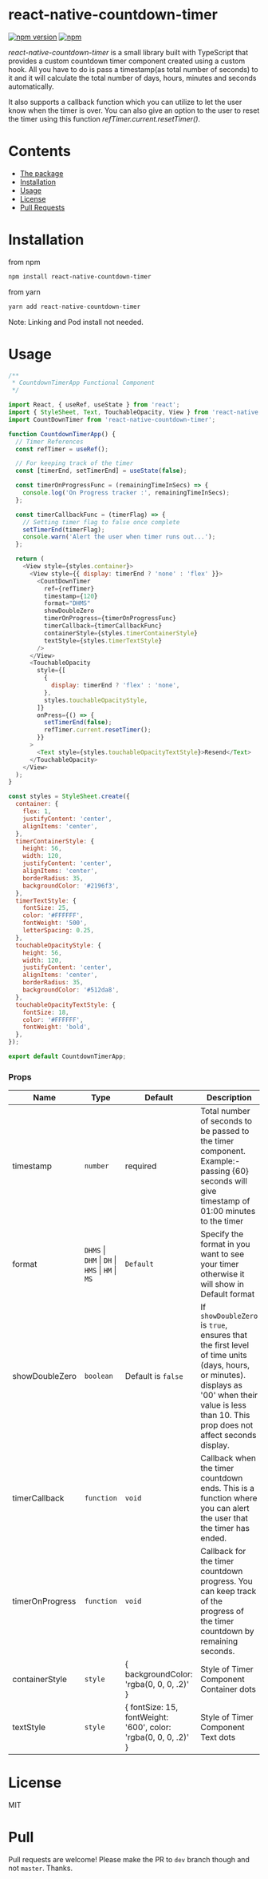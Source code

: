 # react-native-countdown-timer

[![npm version](https://badge.fury.io/js/react-native-countdown-timer.svg)](https://www.npmjs.com/package/react-native-countdown-timer)
[![npm](https://img.shields.io/npm/dm/react-native-countdown-timer.svg)]()

<i>react-native-countdown-timer</i> is a small library built with TypeScript that provides a custom countdown timer
component created using a custom hook. All you have to do is pass a timestamp(as total number of seconds) to it and it will calculate the total number of days, hours, minutes and seconds automatically.

It also supports a callback function which you can utilize to let the user know when the timer is over. You can also give an option to the user to reset the timer using this function <i>refTimer.current.resetTimer()</i>.

# Contents

- [The package](#react-native-countdown-timer)
- [Installation](#installation)
- [Usage](#usage)
- [License](#license)
- [Pull Requests](#pull)
<!-- - [Examples](#examples) -->

# Installation

from npm

```bash
npm install react-native-countdown-timer
```

from yarn

```bash
yarn add react-native-countdown-timer
```

Note: Linking and Pod install not needed.

# Usage

```javascript
/**
 * CountdownTimerApp Functional Component
 */

import React, { useRef, useState } from 'react';
import { StyleSheet, Text, TouchableOpacity, View } from 'react-native';
import CountDownTimer from 'react-native-countdown-timer';

function CountdownTimerApp() {
  // Timer References
  const refTimer = useRef();

  // For keeping track of the timer
  const [timerEnd, setTimerEnd] = useState(false);

  const timerOnProgressFunc = (remainingTimeInSecs) => {
    console.log('On Progress tracker :', remainingTimeInSecs);
  };

  const timerCallbackFunc = (timerFlag) => {
    // Setting timer flag to false once complete
    setTimerEnd(timerFlag);
    console.warn('Alert the user when timer runs out...');
  };

  return (
    <View style={styles.container}>
      <View style={{ display: timerEnd ? 'none' : 'flex' }}>
        <CountDownTimer
          ref={refTimer}
          timestamp={120}
          format="DHMS"
          showDoubleZero
          timerOnProgress={timerOnProgressFunc}
          timerCallback={timerCallbackFunc}
          containerStyle={styles.timerContainerStyle}
          textStyle={styles.timerTextStyle}
        />
      </View>
      <TouchableOpacity
        style={[
          {
            display: timerEnd ? 'flex' : 'none',
          },
          styles.touchableOpacityStyle,
        ]}
        onPress={() => {
          setTimerEnd(false);
          refTimer.current.resetTimer();
        }}
      >
        <Text style={styles.touchableOpacityTextStyle}>Resend</Text>
      </TouchableOpacity>
    </View>
  );
}

const styles = StyleSheet.create({
  container: {
    flex: 1,
    justifyContent: 'center',
    alignItems: 'center',
  },
  timerContainerStyle: {
    height: 56,
    width: 120,
    justifyContent: 'center',
    alignItems: 'center',
    borderRadius: 35,
    backgroundColor: '#2196f3',
  },
  timerTextStyle: {
    fontSize: 25,
    color: '#FFFFFF',
    fontWeight: '500',
    letterSpacing: 0.25,
  },
  touchableOpacityStyle: {
    height: 56,
    width: 120,
    justifyContent: 'center',
    alignItems: 'center',
    borderRadius: 35,
    backgroundColor: '#512da8',
  },
  touchableOpacityTextStyle: {
    fontSize: 18,
    color: '#FFFFFF',
    fontWeight: 'bold',
  },
});

export default CountdownTimerApp;
```

<!-- # Updates 🚀 -->

### Props

| Name            | Type                                             | Default                                                         | Description                                                                                                                                                                                        |
| --------------- | ------------------------------------------------ | --------------------------------------------------------------- | -------------------------------------------------------------------------------------------------------------------------------------------------------------------------------------------------- |
| timestamp       | `number`                                         | required                                                        | Total number of seconds to be passed to the timer component. Example:- passing {60} seconds will give timestamp of 01:00 minutes to the timer                                                      |
| format          | `DHMS` \| `DHM` \| `DH` \| `HMS` \| `HM` \| `MS` | `Default`                                                       | Specify the format in you want to see your timer otherwise it will show in Default format                                                                                                          |
| showDoubleZero  | `boolean`                                        | Default is `false`                                              | If `showDoubleZero` is `true`, ensures that the first level of time units (days, hours, or minutes). displays as '00' when their value is less than 10. This prop does not affect seconds display. |
| timerCallback   | `function`                                       | `void`                                                          | Callback when the timer countdown ends. This is a function where you can alert the user that the timer has ended.                                                                                  |
| timerOnProgress | `function`                                       | `void`                                                          | Callback for the timer countdown progress. You can keep track of the progress of the timer countdown by remaining seconds.                                                                         |
| containerStyle  | `style`                                          | { backgroundColor: 'rgba(0, 0, 0, .2)' }                        | Style of Timer Component Container dots                                                                                                                                                            |
| textStyle       | `style`                                          | { fontSize: 15, fontWeight: '600', color: 'rgba(0, 0, 0, .2)' } | Style of Timer Component Text dots                                                                                                                                                                 |

# License

MIT

# Pull

Pull requests are welcome! Please make the PR to `dev` branch though and not `master`. Thanks.
